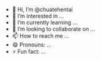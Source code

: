 - 👋 Hi, I’m @chuatehentai
- 👀 I’m interested in ...
- 🌱 I’m currently learning ...
- 💞️ I’m looking to collaborate on ...
- 📫 How to reach me ...
- 😄 Pronouns: ...
- ⚡ Fun fact: ...

<!---
chuatehentai/chuatehentai is a ✨ special ✨ repository because its `README.md` (this file) appears on your GitHub profile.
You can click the Preview link to take a look at your changes.
--->
